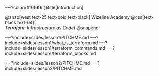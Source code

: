 ---?color=#f6f6f6
@title[Introduction]

@snap[west text-25 text-bold text-black]
Wizeline Academy
@css[text-black text-04](<br>*Terraform Infrastructure as Code*)
@snapend

---?include=slides/lesson1/PITCHME.md
---?include=slides/lesson1/what_is_terraform.md
---?include=slides/lesson1/terraform_commands.md
---?include=slides/lesson1/terraform_blocks.md

---?include=slides/lesson2/PITCHME.md
---?include=slides/lesson3/PITCHME.md
